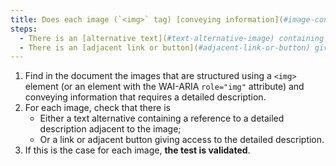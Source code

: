 ```yaml
---
title: Does each image (`<img>` tag) [conveying information](#image-conveying-information), which requires a [detailed description](#detailed-description-image), meet one of these conditions?
steps:
  - There is an [alternative text](#text-alternative-image) containing a reference to a [detailed description](#detailed-description-image) adjacent to the image.
  - There is an [adjacent link or button](#adjacent-link-or-button) giving access to the [detailed description](#detailed-description-image).
---
```


1. Find in the document the images that are structured using a `<img>` element (or an element with the WAI-ARIA `role="img"` attribute) and conveying information that requires a detailed description.
2. For each image, check that there is
   - Either a text alternative containing a reference to a detailed description adjacent to the image;
   - Or a link or adjacent button giving access to the detailed description.
3. If this is the case for each image, **the test is validated**.